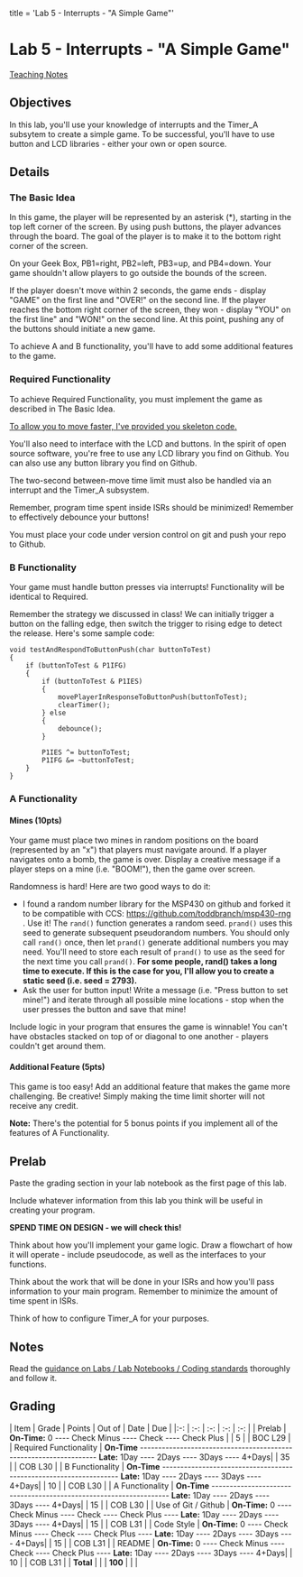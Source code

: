title = 'Lab 5 - Interrupts - "A Simple Game"'

# Lab 5 - Interrupts - "A Simple Game"

[Teaching Notes](notes.html)

## Objectives

In this lab, you'll use your knowledge of interrupts and the Timer_A subsytem to create a simple game.  To be successful, you'll have to use button and LCD libraries - either your own or open source.

## Details

### The Basic Idea

In this game, the player will be represented by an asterisk (*), starting in the top left corner of the screen.  By using push buttons, the player advances through the board.  The goal of the player is to make it to the bottom right corner of the screen.

On your Geek Box, PB1=right, PB2=left, PB3=up, and PB4=down.  Your game shouldn't allow players to go outside the bounds of the screen.

If the player doesn't move within 2 seconds, the game ends - display "GAME" on the first line and "OVER!" on the second line.  If the player reaches the bottom right corner of the screen, they won - display "YOU" on the first line" and "WON!" on the second line.  At this point, pushing any of the buttons should initiate a new game.

To achieve A and B functionality, you'll have to add some additional features to the game.

### Required Functionality

To achieve Required Functionality, you must implement the game as described in The Basic Idea.

[To allow you to move faster, I've provided you skeleton code.](https://github.com/toddbranch/game_shell)

You'll also need to interface with the LCD and buttons.  In the spirit of open source software, you're free to use any LCD library you find on Github.  You can also use any button library you find on Github.

The two-second between-move time limit must also be handled via an interrupt and the Timer_A subsystem.

Remember, program time spent inside ISRs should be minimized!  Remember to effectively debounce your buttons!

You must place your code under version control on git and push your repo to Github.

### B Functionality

Your game must handle button presses via interrupts!  Functionality will be identical to Required.

Remember the strategy we discussed in class!  We can initially trigger a button on the falling edge, then switch the trigger to rising edge to detect the release.  Here's some sample code:

```
void testAndRespondToButtonPush(char buttonToTest)
{
	if (buttonToTest & P1IFG)
	{
		if (buttonToTest & P1IES)
		{
			movePlayerInResponseToButtonPush(buttonToTest);
			clearTimer();
		} else
		{
			debounce();
		}	
		
		P1IES ^= buttonToTest;
		P1IFG &= ~buttonToTest;
	}
}
```

### A Functionality

#### Mines (10pts)

Your game must place two mines in random positions on the board (represented by an "x") that players must navigate around.  If a player navigates onto a bomb, the game is over.  Display a creative message if a player steps on a mine (i.e. "BOOM!"), then the game over screen.

Randomness is hard!  Here are two good ways to do it:

- I found a random number library for the MSP430 on github and forked it to be compatible with CCS: https://github.com/toddbranch/msp430-rng .  Use it!  The `rand()` function generates a random seed.  `prand()` uses this seed to generate subsequent pseudorandom numbers.  You should only call `rand()` once, then let `prand()` generate additional numbers you may need.  You'll need to store each result of `prand()` to use as the seed for the next time you call `prand()`.  **For some people, rand() takes a long time to execute.  If this is the case for you, I'll allow you to create a static seed (i.e. seed = 2793).**
- Ask the user for button input!  Write a message (i.e. "Press button to set mine!") and iterate through all possible mine locations - stop when the user presses the button and save that mine!

Include logic in your program that ensures the game is winnable!  You can't have obstacles stacked on top of or diagonal to one another - players couldn't get around them.

#### Additional Feature (5pts)

This game is too easy!  Add an additional feature that makes the game more challenging.  Be creative!  Simply making the time limit shorter will not receive any credit.

**Note:** There's the potential for 5 bonus points if you implement all of the features of A Functionality.

## Prelab

Paste the grading section in your lab notebook as the first page of this lab.

Include whatever information from this lab you think will be useful in creating your program.

**SPEND TIME ON DESIGN - we will check this!**

Think about how you'll implement your game logic.  Draw a flowchart of how it will operate - include pseudocode, as well as the interfaces to your functions.

Think about the work that will be done in your ISRs and how you'll pass information to your main program.  Remember to minimize the amount of time spent in ISRs. 

Think of how to configure Timer_A for your purposes.

## Notes

Read the [guidance on Labs / Lab Notebooks / Coding standards](/admin/labs.html) thoroughly and follow it.

## Grading

| Item | Grade | Points | Out of | Date | Due |
|:-: | :-: | :-: | :-: | :-: |
| Prelab | **On-Time:** 0 ---- Check Minus ---- Check ---- Check Plus | | 5 | | BOC L29 |
| Required Functionality | **On-Time** ------------------------------------------------------------------ **Late:** 1Day ---- 2Days ---- 3Days ---- 4+Days| | 35 | | COB L30 |
| B Functionality | **On-Time** ------------------------------------------------------------------ **Late:** 1Day ---- 2Days ---- 3Days ---- 4+Days| | 10 | | COB L30 |
| A Functionality | **On-Time** ------------------------------------------------------------------ **Late:** 1Day ---- 2Days ---- 3Days ---- 4+Days| | 15 | | COB L30 |
| Use of Git / Github | **On-Time:** 0 ---- Check Minus ---- Check ---- Check Plus ---- **Late:** 1Day ---- 2Days ---- 3Days ---- 4+Days| | 15 | | COB L31 |
| Code Style | **On-Time:** 0 ---- Check Minus ---- Check ---- Check Plus ---- **Late:** 1Day ---- 2Days ---- 3Days ---- 4+Days| | 15 | | COB L31 |
| README | **On-Time:** 0 ---- Check Minus ---- Check ---- Check Plus ---- **Late:** 1Day ---- 2Days ---- 3Days ---- 4+Days| | 10 | | COB L31 |
| **Total** | | | **100** | | |
